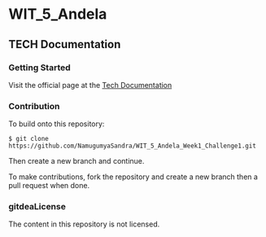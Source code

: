 # WIT_5_Andela
## TECH Documentation

### Getting Started

Visit the official page at the [Tech Documentation](https://namugumyasandra.github.io/WIT_5_Andela_Week1_Challenge1/)

### Contribution

To build onto this repository:

```
$ git clone https://github.com/NamugumyaSandra/WIT_5_Andela_Week1_Challenge1.git

```
Then create a new branch and continue.

To make contributions, fork the repository and create a new branch then a pull request when done.

### gitdeaLicense

The content in this repository is not licensed.